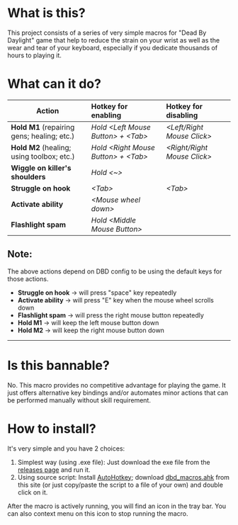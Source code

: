 # What is this?
This project consists of a series of very simple macros for "Dead By Daylight" game that help to reduce the strain on your wrist as well as the wear and tear of your keyboard, especially if you dedicate thousands of hours to playing it.


# What can it do?
Action                                       | Hotkey for enabling                     | Hotkey for disabling
---------------------------------------------|:----------------------------------------|:-------------------------------
**Hold M1** (repairing gens; healing; etc.)  | _Hold \<Left Mouse Button\> + \<Tab\>_  | _\<Left/Right Mouse Click\>_
**Hold M2** (healing; using toolbox; etc.)   | _Hold \<Right Mouse Button\> + <Tab\>_  | _\<Right/Right Mouse Click\>_
**Wiggle on killer's shoulders**             | _Hold \<~\>_                            |
**Struggle on hook**                         | _\<Tab\>_                               | _\<Tab\>_
**Activate ability**                         | _\<Mouse wheel down\>_                  |
**Flashlight spam**                          | _Hold \<Middle Mouse Button\>_          |

## Note:
The above actions depend on DBD config to be using the default keys for those actions.
* **Struggle on hook** &#8594; will press "space" key repeatedly
* **Activate ability** &#8594; will press "E" key when the mouse wheel scrolls down
* **Flashlight spam**  &#8594; will press the right mouse button repeatedly
* **Hold M1**          &#8594; will keep the left mouse button down
* **Hold M2**          &#8594; will keep the right mouse button down


----------------------------------------------------------------------------------------------------------------


# Is this bannable?
No. This macro provides no competitive advantage for playing the game. It just offers alternative key bindings and/or automates minor actions that can be performed manually without skill requirement.


# How to install?
It's very simple and you have 2 choices:
1. Simplest way (using .exe file): Just download the exe file from the [releases page](https://github.com/nickyramone/dbd-macros/releases) and run it.
2. Using source script: Install [AutoHotkey](https://www.autohotkey.com); download [dbd_macros.ahk](https://github.com/nickyramone/dbd-macros/blob/master/dbd_macros.ahk) from this site (or just copy/paste the script to a file of your own) and double click on it.

After the macro is actively running, you will find an icon in the tray bar. You can also context menu on this icon to stop running the macro.

